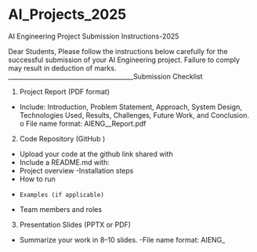 # AI_Projects_2025
 AI Engineering Project Submission Instructions-2025

 
Dear Students,
Please follow the instructions below carefully for the successful submission of your AI Engineering project. Failure to comply may result in deduction of marks.
________________________________________Submission Checklist
1.	Project Report (PDF format)
-	Include: Introduction, Problem Statement, Approach, System Design, Technologies Used, Results, Challenges, Future Work, and Conclusion.
o	File name format: AIENG_<GroupNumber>_Report.pdf
2.	Code Repository (GitHub )
-	Upload your code at the github link shared with 
 -	Include a README.md with:
  -	Project overview
   -Installation steps
  -	How to run
  -		Examples (if applicable)
-  Team members and roles
3.	Presentation Slides (PPTX or PDF)
  -	Summarize your work in 8–10 slides.
   -File name format: AIENG_<title>_Slides.pptx
4.	Demo Video (Optional but encouraged)
  -	Max 5 minutes – Explain your system and show it in action.
  -Upload to YouTube or Google Drive and provide a link.
________________________________________
📅 Deadline
•	Submission Date: [27/04/25 by 11.45pm ]

________________________________________

•	Ensure all group members' names and IDs are included in the report and README.
________________________________________
Additional Notes
•	Your work will be evaluated on originality, technical depth, clarity, execution, and team collaboration.
•	Plagiarism or code copied from other sources without attribution will result in disqualification.
________________________________________
Feel free to ask any questions before the deadline. All the best!
________________________________________


